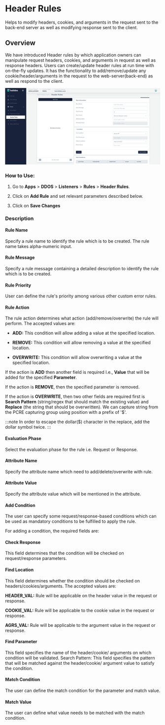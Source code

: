 # Header Rules
Helps to modify headers, cookies, and arguments in the request sent to the back-end server as well as modifying response sent to the client.

## Overview 
We have introduced Header rules by which application owners can manipulate request headers, cookies, and arguments in request as well as response headers. Users can create/update header rules at run time with on-the-fly updates. It has the functionality to add/remove/update any cookie/header/arguments in the request to the web-server(back-end) as well as respond to the client.

![Header rule](/img/ddos/v2/header.png)

### How to Use:

1. Go to **Apps** > **DDOS** > **Listeners** > **Rules** > **Header Rules**.

2. Click on **Add Rule** and set relevant parameters described below.

3. Click on **Save Changes**

### Description

#### Rule Name

Specify a rule name to identify the rule which is to be created. The rule name takes alpha-numeric input.

#### Rule Message

Specify a rule message containing a detailed description to identify the rule which is to be created.

#### Rule Priority

User can define the rule's priority among various other custom error rules.

#### Rule Action

The rule action determines what action (add/remove/overwrite) the rule will perform. The accepted values are:

 - **ADD:** This condition will allow adding a value at the specified location.

 - **REMOVE:** This condition will allow removing a value at the specified location.

 - **OVERWRITE:** This condition will allow overwriting a value at the specified location.

If the action is **ADD** then another field is required I.e., **Value** that will be added for the specified **Parameter**.

If the action is **REMOVE**, then the specified parameter is removed.

If the action is **OVERWRITE**, then two other fields are required first is **Search Pattern** (string/regex that should match the existing value) and **Replace** (the string that should be overwritten). We can capture string from the PCRE capturing group using position with a prefix of '$'. 

:::note
In order to escape the dollar($) character in the replace, add the dollar symbol twice.
:::

#### Evaluation Phase

Select the evaluation phase for the rule i.e. Request or Response.

#### Attribute Name

Specify the attribute name which need to add/delete/overwrite with rule.

#### Attribute Value

Specify the attribute value which will be mentioned in the attribute.

#### Add Condition

The user can specify some request/response-based conditions which can be used as mandatory conditions to be fulfilled to apply the rule.

For adding a condition, the required fields are:

#### Check Response

This field determines that the condition will be checked on request/response parameters.

#### Find Location

This field determines whether the condition should be checked on headers/cookies/arguments. The accepted values are:

**HEADER_VAL:** Rule will be applicable on the header value in the request or response.

**COOKIE_VAL:** Rule will be applicable to the cookie value in the request or response.

**AGRS_VAL:** Rule will be applicable to the argument value in the request or response. 

#### Find Parameter

This field specifies the name of the header/cookie/ arguments on which condition will be validated. Search Pattern: This field specifies the pattern that will be matched against the header/cookie/ argument value to satisfy the condition.

#### Match Condition

The user can define the match condition for the parameter and match value.

#### Match Value

The user can define what value needs to be matched with the match condition.

